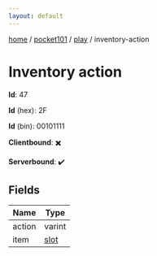 ```yaml
---
layout: default
---
```


[home](/)  /  [pocket101](/protocol/pocket101)  /  [play](/protocol/pocket101/play)  /  inventory-action

# Inventory action

**Id**: 47

**Id** (hex): 2F

**Id** (bin): 00101111

**Clientbound**: ✖️

**Serverbound**: ✔️

## Fields

Name | Type
---|---
action | varint
item | [slot](/protocol/pocket101/types/slot)

